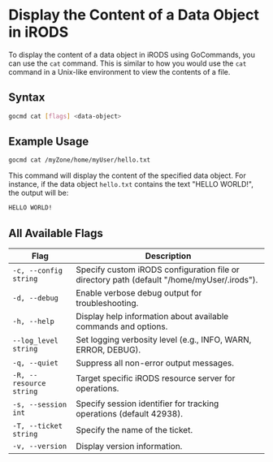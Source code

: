 # Display the Content of a Data Object in iRODS

To display the content of a data object in iRODS using GoCommands, you can use the `cat` command. This is similar to how you would use the `cat` command in a Unix-like environment to view the contents of a file.

## Syntax
```sh
gocmd cat [flags] <data-object>
```

## Example Usage
```sh
gocmd cat /myZone/home/myUser/hello.txt
```

This command will display the content of the specified data object. For instance, if the data object `hello.txt` contains the text "HELLO WORLD!", the output will be:
```sh
HELLO WORLD!
```

## All Available Flags

| Flag                                | Description                                                                 |
|-------------------------------------|-----------------------------------------------------------------------------|
| `-c, --config string`               | Specify custom iRODS configuration file or directory path (default "/home/myUser/.irods"). |
| `-d, --debug`                        | Enable verbose debug output for troubleshooting.                           |
| `-h, --help`                         | Display help information about available commands and options.             |
| `--log_level string`                 | Set logging verbosity level (e.g., INFO, WARN, ERROR, DEBUG).              |
| `-q, --quiet`                        | Suppress all non-error output messages.                                    |
| `-R, --resource string`              | Target specific iRODS resource server for operations.                     |
| `-s, --session int`                  | Specify session identifier for tracking operations (default 42938).        |
| `-T, --ticket string`                | Specify the name of the ticket.                                            |
| `-v, --version`                      | Display version information.                                                |
